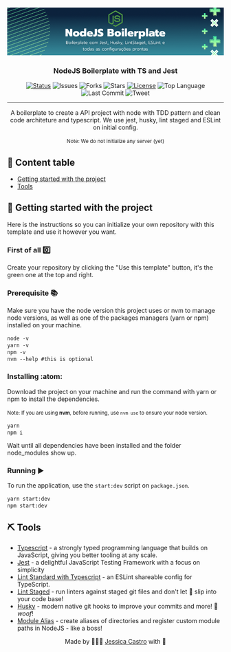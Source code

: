 
<p align="center">
 <img src="docfiles/images/nodejs-boilerplate-capa.png" alt="Project logo">
</p>

<h3 align="center">NodeJS Boilerplate with TS and Jest</h3>

<div align="center">

[![Status](https://img.shields.io/badge/status-active-success.svg)]()
![Issues](https://img.shields.io/github/issues/jessicacastro/boilerplate-node-with-jest)
![Forks](https://img.shields.io/github/forks/jessicacastro/boilerplate-node-with-jest)
![Stars](https://img.shields.io/github/stars/jessicacastro/boilerplate-node-with-jest)
[![License](https://img.shields.io/badge/license-MIT-blue.svg)](/LICENSE)
![Top Language](https://img.shields.io/github/languages/top/jessicacastro/boilerplate-node-with-jest)
![Last Commit](https://img.shields.io/github/last-commit/jessicacastro/boilerplate-node-with-jest)
![Tweet](https://img.shields.io/twitter/url?url=https%3A%2F%2Fgithub.com%2Fjessicacastro%2F/boilerplate-node-with-jest)
</div>

---

<p align="center">
  A boilerplate to create a API project with node with TDD pattern and clean code architeture and typescript. We use jest, husky, lint staged and ESLint on initial config.

  <p align="center"><small>Note: We do not initialize any server (yet)</small></p>
</p>

## 📝 Content table

- [Getting started with the project](#getting_started)
- [Tools](#built_using)

## 🏁 Getting started with the project <a name = "getting_started"></a>
Here is the instructions so you can initialize your own repository with this template and use it however you want.

### First of all :zero:
Create your repository by clicking the "Use this template" button, it's the green one at the top and right.

### Prerequisite :books:
Make sure you have the node version this project uses or nvm to manage node versions, as well as one of the packages managers (yarn or npm) installed on your machine.

```
node -v
yarn -v
npm -v
nvm --help #this is optional
```

### Installing :atom:

Download the project on your machine and run the command with yarn or npm to install the dependencies.

<small>Note: If you are using <b>nvm</b>, before running, use `nvm use` to ensure your node version.</small>

```
yarn
npm i
```

Wait until all dependencies have been installed and the folder node_modules show up.
### Running :arrow_forward:
To run the application, use the `start:dev` script on `package.json`.
```
yarn start:dev
npm start:dev
```

## ⛏️ Tools <a name = "built_using"></a>

- [Typescript](https://www.typescriptlang.org/) - a strongly typed programming language that builds on JavaScript, giving you better tooling at any scale.
- [Jest](https://jestjs.io/pt-BR/) - a delightful JavaScript Testing Framework with a focus on simplicity
- [Lint Standard with Typescript](https://www.npmjs.com/package/eslint-config-standard-with-typescript) - an ESLint shareable config for TypeScript.
- [Lint Staged](https://github.com/okonet/lint-staged) - run linters against staged git files and don't let 💩 slip into your code base!
- [Husky](https://www.npmjs.com/package/husky) - modern native git hooks to improve your commits and more! 🐶 <i>woof</i>!
- [Module Alias](https://www.npmjs.com/package/module-alias) - create aliases of directories and register custom module paths in NodeJS - like a boss!

<p align="center">Made by 👩🏾‍💻 <a href="https://linkedin.com/in/jessicacastros">Jessica Castro</a> with 💙</p>
